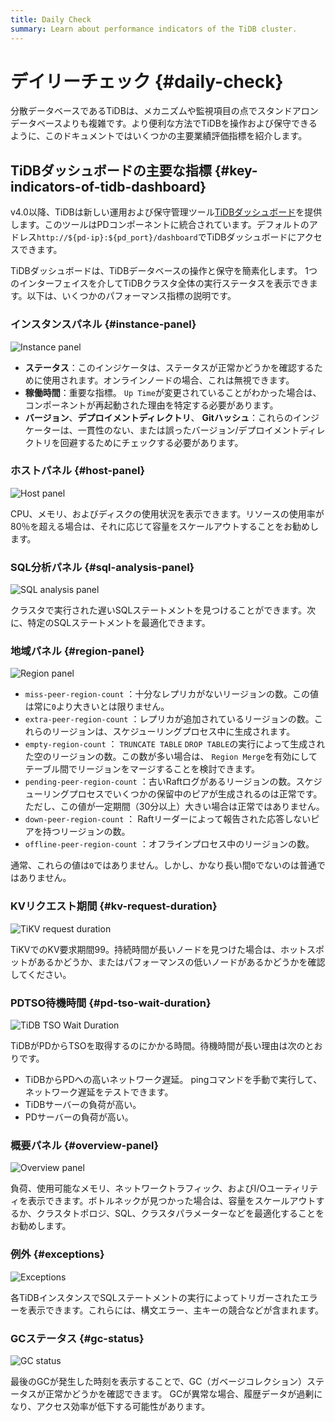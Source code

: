 ```yaml
---
title: Daily Check
summary: Learn about performance indicators of the TiDB cluster.
---
```


# デイリーチェック {#daily-check}

分散データベースであるTiDBは、メカニズムや監視項目の点でスタンドアロンデータベースよりも複雑です。より便利な方法でTiDBを操作および保守できるように、このドキュメントではいくつかの主要業績評価指標を紹介します。

## TiDBダッシュボードの主要な指標 {#key-indicators-of-tidb-dashboard}

v4.0以降、TiDBは新しい運用および保守管理ツール[TiDBダッシュボード](/dashboard/dashboard-intro.md)を提供します。このツールはPDコンポーネントに統合されています。デフォルトのアドレス`http://${pd-ip}:${pd_port}/dashboard`でTiDBダッシュボードにアクセスできます。

TiDBダッシュボードは、TiDBデータベースの操作と保守を簡素化します。 1つのインターフェイスを介してTiDBクラスタ全体の実行ステータスを表示できます。以下は、いくつかのパフォーマンス指標の説明です。

### インスタンスパネル {#instance-panel}

![Instance panel](https://download.pingcap.com/images/docs/instance-status-panel.png)

-   **ステータス**：このインジケータは、ステータスが正常かどうかを確認するために使用されます。オンラインノードの場合、これは無視できます。
-   **稼働時間**：重要な指標。 `Up Time`が変更されていることがわかった場合は、コンポーネントが再起動された理由を特定する必要があります。
-   **バージョン**、<strong>デプロイメントディレクトリ</strong>、 <strong>Gitハッシュ</strong>：これらのインジケーターは、一貫性のない、または誤ったバージョン/デプロイメントディレクトリを回避するためにチェックする必要があります。

### ホストパネル {#host-panel}

![Host panel](https://download.pingcap.com/images/docs/host-panel.png)

CPU、メモリ、およびディスクの使用状況を表示できます。リソースの使用率が80％を超える場合は、それに応じて容量をスケールアウトすることをお勧めします。

### SQL分析パネル {#sql-analysis-panel}

![SQL analysis panel](https://download.pingcap.com/images/docs/sql-analysis-panel.png)

クラスタで実行された遅いSQLステートメントを見つけることができます。次に、特定のSQLステートメントを最適化できます。

### 地域パネル {#region-panel}

![Region panel](https://download.pingcap.com/images/docs/region-panel.png)

-   `miss-peer-region-count` ：十分なレプリカがないリージョンの数。この値は常に`0`より大きいとは限りません。
-   `extra-peer-region-count` ：レプリカが追加されているリージョンの数。これらのリージョンは、スケジューリングプロセス中に生成されます。
-   `empty-region-count` ： `TRUNCATE TABLE` `DROP TABLE`の実行によって生成された空のリージョンの数。この数が多い場合は、 `Region Merge`を有効にしてテーブル間でリージョンをマージすることを検討できます。
-   `pending-peer-region-count` ：古いRaftログがあるリージョンの数。スケジューリングプロセスでいくつかの保留中のピアが生成されるのは正常です。ただし、この値が一定期間（30分以上）大きい場合は正常ではありません。
-   `down-peer-region-count` ： Raftリーダーによって報告された応答しないピアを持つリージョンの数。
-   `offline-peer-region-count` ：オフラインプロセス中のリージョンの数。

通常、これらの値は`0`ではありません。しかし、かなり長い間`0`でないのは普通ではありません。

### KVリクエスト期間 {#kv-request-duration}

![TiKV request duration](https://download.pingcap.com/images/docs/kv-duration-panel.png)

TiKVでのKV要求期間99。持続時間が長いノードを見つけた場合は、ホットスポットがあるかどうか、またはパフォーマンスの低いノードがあるかどうかを確認してください。

### PDTSO待機時間 {#pd-tso-wait-duration}

![TiDB TSO Wait Duration](https://download.pingcap.com/images/docs/pd-duration-panel.png)

TiDBがPDからTSOを取得するのにかかる時間。待機時間が長い理由は次のとおりです。

-   TiDBからPDへの高いネットワーク遅延。 pingコマンドを手動で実行して、ネットワーク遅延をテストできます。
-   TiDBサーバーの負荷が高い。
-   PDサーバーの負荷が高い。

### 概要パネル {#overview-panel}

![Overview panel](https://download.pingcap.com/images/docs/overview-panel.png)

負荷、使用可能なメモリ、ネットワークトラフィック、およびI/Oユーティリティを表示できます。ボトルネックが見つかった場合は、容量をスケールアウトするか、クラスタトポロジ、SQL、クラスタパラメーターなどを最適化することをお勧めします。

### 例外 {#exceptions}

![Exceptions](https://download.pingcap.com/images/docs/failed-query-panel.png)

各TiDBインスタンスでSQLステートメントの実行によってトリガーされたエラーを表示できます。これらには、構文エラー、主キーの競合などが含まれます。

### GCステータス {#gc-status}

![GC status](https://download.pingcap.com/images/docs/garbage-collation-panel.png)

最後のGCが発生した時刻を表示することで、GC（ガベージコレクション）ステータスが正常かどうかを確認できます。 GCが異常な場合、履歴データが過剰になり、アクセス効率が低下する可能性があります。
